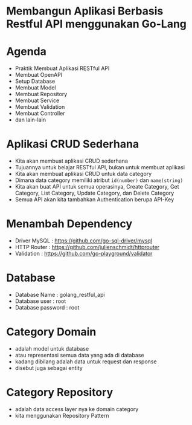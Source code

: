 # Membangun Aplikasi Berbasis Restful API menggunakan Go-Lang

# Agenda

- Praktik Membuat Aplikasi RESTful API
- Membuat OpenAPI
- Setup Database
- Membuat Model
- Membuat Repository
- Membuat Service
- Membuat Validation
- Membuat Controller
- dan lain-lain

# Aplikasi CRUD Sederhana

- Kita akan membuat aplikasi CRUD sederhana
- Tujuannya untuk belajar RESTful API, bukan untuk membuat aplikasi
- Kita akan membuat aplikasi CRUD untuk data category
- Dimana data category memiliki atribut `id(number)` dan `name(string)`
- Kita akan buat API untuk semua operasinya, Create Category, Get Category, List Category, Update Category, dan Delete Category
- Semua API akan kita tambahkan Authentication berupa API-Key

# Menambah Dependency

- Driver MySQL : https://github.com/go-sql-driver/mysql
- HTTP Router : https://github.com/julienschmidt/httprouter
- Validation : https://github.com/go-playground/validator

# Database

- Database Name : golang_restful_api
- Database user : root
- Database password : root

# Category Domain

- adalah model untuk database
- atau representasi semua data yang ada di database
- kadang dibilang adalah data untuk request dan response
- disebut juga sebagai entity

# Category Repository

- adalah data access layer nya ke domain category
- kita menggunakan Repository Pattern
